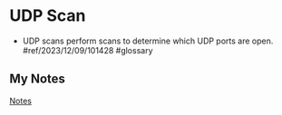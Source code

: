 # UDP Scan
- UDP scans perform scans to determine which UDP ports are open. #ref/2023/12/09/101428 #glossary 
## My Notes
[Notes](mynotes/udp-scan-notes.md)
